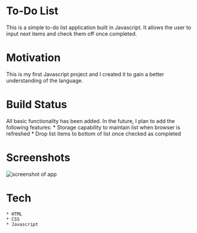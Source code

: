 # To-Do List
This is a simple to-do list application built in Javascript. It allows the user to input next items and check them off once completed. 

# Motivation
This is my first Javascript project and I created it to gain a better understanding of the language.

# Build Status
All basic functionality has been added. In the future, I plan to add the following features:
    * Storage capability to maintain list when browser is refreshed
    * Drop list items to bottom of list once checked as completed

# Screenshots
![screenshot of app](https://imgur.com/rnUd8ry)

# Tech
    * HTML
    * CSS
    * Javascript
